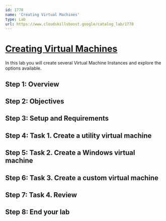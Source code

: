 ```yaml
---
id: 1778
name: 'Creating Virtual Machines'
type: Lab
url: https://www.cloudskillsboost.google/catalog_lab/1778
---
```


# [Creating Virtual Machines](https://www.cloudskillsboost.google/catalog_lab/1778)

In this lab you will create several Virtual Machine Instances and explore the options available.

## Step 1: Overview

## Step 2: Objectives

## Step 3: Setup and Requirements

## Step 4: Task 1. Create a utility virtual machine

## Step 5: Task 2. Create a Windows virtual machine

## Step 6: Task 3. Create a custom virtual machine

## Step 7: Task 4. Review

## Step 8: End your lab
